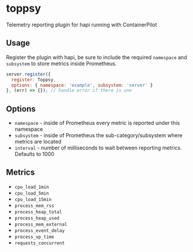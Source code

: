 # toppsy
Telemetry reporting plugin for hapi running with ContainerPilot


## Usage

Register the plugin with hapi, be sure to include the required `namespace` and `subsystem` to store metrics inside Prometheus.

```js
server.register({
  register: Toppsy,
  options: { namespace: 'example', subsystem: 'server' }
}, (err) => {}); // handle error if there is one
```

## Options

- `namespace` - inside of Prometheus every metric is reported under this namespace
- `subsystem` - inside of Prometheus the sub-category/subsystem where metrics are located
- `interval` - number of milliseconds to wait between reporting metrics. Defaults to 1000


## Metrics

- `cpu_load_1min`
- `cpu_load_5min`
- `cpu_load_15min`
- `process_mem_rss`
- `process_heap_total`
- `process_heap_used`
- `process_mem_external`
- `process_event_delay`
- `process_up_time`
- `requests_concurrent`
